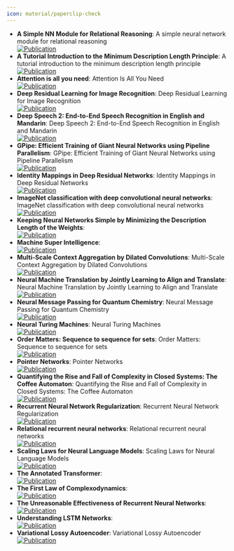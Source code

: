 ```yaml
---
icon: material/paperclip-check
---
```


- **A Simple NN Module for Relational Reasoning**: A simple neural network module for relational reasoning  
	[![Publication](https://img.shields.io/badge/Publication-Citations:0-blue?style=for-the-badge&logo=bookstack)](https://doi.org/10.48550/arXiv.1706.01427) 
- **A Tutorial Introduction to the Minimum Description Length Principle**: A tutorial introduction to the minimum description length principle  
	[![Publication](https://img.shields.io/badge/Publication-Citations:0-blue?style=for-the-badge&logo=bookstack)](https://doi.org/10.48550/arXiv.math/0406077) 
- **Attention is all you need**: Attention Is All You Need  
	[![Publication](https://img.shields.io/badge/Publication-Citations:0-blue?style=for-the-badge&logo=bookstack)](https://doi.org/10.48550/arXiv.1706.03762) 
- **Deep Residual Learning for Image Recognition**: Deep Residual Learning for Image Recognition  
	[![Publication](https://img.shields.io/badge/Publication-Citations:124447-blue?style=for-the-badge&logo=bookstack)](https://doi.org/10.1109/cvpr.2016.90) 
- **Deep Speech 2: End-to-End Speech Recognition in English and Mandarin**: Deep Speech 2: End-to-End Speech Recognition in English and Mandarin  
	[![Publication](https://img.shields.io/badge/Publication-Citations:0-blue?style=for-the-badge&logo=bookstack)](https://doi.org/10.48550/arXiv.1512.02595) 
- **GPipe: Efficient Training of Giant Neural Networks using Pipeline Parallelism**: GPipe: Efficient Training of Giant Neural Networks using Pipeline Parallelism  
	[![Publication](https://img.shields.io/badge/Publication-Citations:0-blue?style=for-the-badge&logo=bookstack)](https://doi.org/10.48550/arXiv.1811.06965) 
- **Identity Mappings in Deep Residual Networks**: Identity Mappings in Deep Residual Networks  
	[![Publication](https://img.shields.io/badge/Publication-Citations:4282-blue?style=for-the-badge&logo=bookstack)](https://doi.org/10.1007/978-3-319-46493-0_38) 
- **ImageNet classification with deep convolutional neural networks**: ImageNet classification with deep convolutional neural networks  
	[![Publication](https://img.shields.io/badge/Publication-Citations:23979-blue?style=for-the-badge&logo=bookstack)](https://doi.org/10.1145/3065386) 
- **Keeping Neural Networks Simple by Minimizing the Description Length of the Weights**:   
	[![Publication](https://img.shields.io/badge/Publication-Citations:N/A-blue?style=for-the-badge&logo=bookstack)](https://www.cs.toronto.edu/~hinton/absps/colt93) 
- **Machine Super Intelligence**:   
	[![Publication](https://img.shields.io/badge/Publication-Citations:N/A-blue?style=for-the-badge&logo=bookstack)](https://www.vetta.org/documents/Machine_Super_Intelligence) 
- **Multi-Scale Context Aggregation by Dilated Convolutions**: Multi-Scale Context Aggregation by Dilated Convolutions  
	[![Publication](https://img.shields.io/badge/Publication-Citations:0-blue?style=for-the-badge&logo=bookstack)](https://doi.org/10.48550/arXiv.1511.07122) 
- **Neural Machine Translation by Jointly Learning to Align and Translate**: Neural Machine Translation by Jointly Learning to Align and Translate  
	[![Publication](https://img.shields.io/badge/Publication-Citations:0-blue?style=for-the-badge&logo=bookstack)](https://doi.org/10.48550/arXiv.1409.0473) 
- **Neural Message Passing for Quantum Chemistry**: Neural Message Passing for Quantum Chemistry  
	[![Publication](https://img.shields.io/badge/Publication-Citations:0-blue?style=for-the-badge&logo=bookstack)](https://doi.org/10.48550/arXiv.1704.01212) 
- **Neural Turing Machines**: Neural Turing Machines  
	[![Publication](https://img.shields.io/badge/Publication-Citations:0-blue?style=for-the-badge&logo=bookstack)](https://doi.org/10.48550/arXiv.1410.5401) 
- **Order Matters: Sequence to sequence for sets**: Order Matters: Sequence to sequence for sets  
	[![Publication](https://img.shields.io/badge/Publication-Citations:0-blue?style=for-the-badge&logo=bookstack)](https://doi.org/10.48550/arXiv.1511.06391) 
- **Pointer Networks**: Pointer Networks  
	[![Publication](https://img.shields.io/badge/Publication-Citations:0-blue?style=for-the-badge&logo=bookstack)](https://doi.org/10.48550/arXiv.1506.03134) 
- **Quantifying the Rise and Fall of Complexity in Closed Systems: The Coffee Automaton**: Quantifying the Rise and Fall of Complexity in Closed Systems: The Coffee Automaton  
	[![Publication](https://img.shields.io/badge/Publication-Citations:0-blue?style=for-the-badge&logo=bookstack)](https://doi.org/10.48550/arXiv.1405.6903) 
- **Recurrent Neural Network Regularization**: Recurrent Neural Network Regularization  
	[![Publication](https://img.shields.io/badge/Publication-Citations:0-blue?style=for-the-badge&logo=bookstack)](https://doi.org/10.48550/arXiv.1409.2329) 
- **Relational recurrent neural networks**: Relational recurrent neural networks  
	[![Publication](https://img.shields.io/badge/Publication-Citations:0-blue?style=for-the-badge&logo=bookstack)](https://doi.org/10.48550/arXiv.1806.01822) 
- **Scaling Laws for Neural Language Models**: Scaling Laws for Neural Language Models  
	[![Publication](https://img.shields.io/badge/Publication-Citations:0-blue?style=for-the-badge&logo=bookstack)](https://doi.org/10.48550/arXiv.2001.08361) 
- **The Annotated Transformer**:   
	[![Publication](https://img.shields.io/badge/Publication-Citations:N/A-blue?style=for-the-badge&logo=bookstack)](https://nlp.seas.harvard.edu/annotated-transformer) 
- **The First Law of Complexodynamics**:   
	[![Publication](https://img.shields.io/badge/Publication-Citations:N/A-blue?style=for-the-badge&logo=bookstack)](https://scottaaronson.blog) 
- **The Unreasonable Effectiveness of Recurrent Neural Networks**:   
	[![Publication](https://img.shields.io/badge/Publication-Citations:N/A-blue?style=for-the-badge&logo=bookstack)](https://karpathy.github.io/2015/05/21/rnn-effectiveness) 
- **Understanding LSTM Networks**:   
	[![Publication](https://img.shields.io/badge/Publication-Citations:N/A-blue?style=for-the-badge&logo=bookstack)](https://colah.github.io/posts/2015-08-Understanding-LSTMs) 
- **Variational Lossy Autoencoder**: Variational Lossy Autoencoder  
	[![Publication](https://img.shields.io/badge/Publication-Citations:0-blue?style=for-the-badge&logo=bookstack)](https://doi.org/10.48550/arXiv.1611.02731) 
